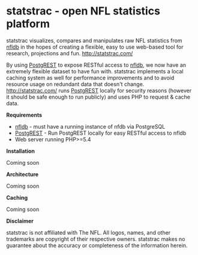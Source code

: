 # statstrac - open NFL statistics platform

statstrac visualizes, compares and manipulates raw NFL statistics from [nfldb](https://github.com/BurntSushi/nfldb) in the hopes of creating a flexible, easy to use web-based tool for research, projections and fun. http://statstrac.com/

By using [PostgREST](https://github.com/begriffs/postgrest) to expose RESTful access to [nfldb](https://github.com/BurntSushi/nfldb), we now have an extremely flexible dataset to have fun with. statstrac implements a local caching system as well for performance improvements and to avoid resource usage on redundant data that doesn't change. http://statstrac.com/ runs [PostgREST](https://github.com/begriffs/postgrest) locally for security reasons (however it should be safe enough to run publicly) and uses PHP to request & cache data.

**Requirements**

* [nfldb](https://github.com/BurntSushi/nfldb) - must have a running instance of nfdb via PostgreSQL
* [PostgREST](https://github.com/begriffs/postgrest) - Run PostgREST locally for easy RESTful access to nfldb
* Web server running PHP>=5.4

**Installation**

Coming soon

**Architecture**

Coming soon

**Caching**

Coming soon

**Disclaimer**

statstrac is not affiliated with The NFL. All logos, names, and other trademarks are copyright of their respective owners. statstrac makes no guarantee about the accuracy or completeness of the information herein.